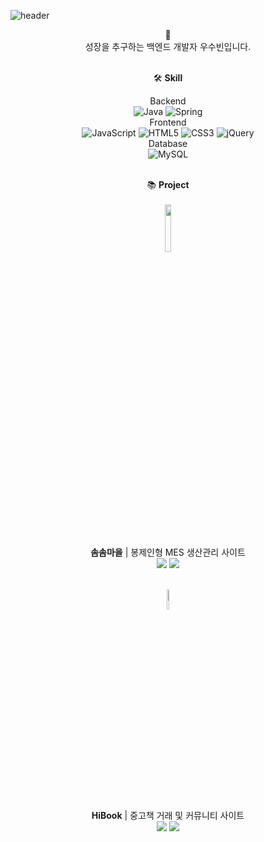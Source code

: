 ![header](https://capsule-render.vercel.app/api?type=waving&color=auto&height=200&section=header&text=Subin's%20Hub&fontColor=#fff&fontSize=60&fontAlign=50)

<div align=center>

🙋
 <br>
성장을 추구하는 백엔드 개발자 우수빈입니다.
<br><br>  
  
🛠 **Skill**

Backend 
  <br>
  ![Java](https://img.shields.io/badge/-Java-007396?style=flat-square&logo=openjdk&logoColor=white)
  ![Spring](https://img.shields.io/badge/-Spring-6DB33F?style=flat-square&logo=Spring&logoColor=white)
  <br>
Frontend 
  <br>
  ![JavaScript](https://img.shields.io/badge/-JavaScript-F7DF1E?style=flat-square&logo=JavaScript&logoColor=black)
  ![HTML5](https://img.shields.io/badge/-HTML5-E34F26?style=flat-square&logo=HTML5&logoColor=white)
![CSS3](https://img.shields.io/badge/-CSS3-1572B6?style=flat-square&logo=HTML5&logoColor=white)
  ![jQuery](https://img.shields.io/badge/-jQuery-0769AD?style=flat-square&logo=jquery&logoColor=black)
  <br>
Database 
  <br>
![MySQL](https://img.shields.io/badge/-MySQL-4479A1?style=flat-square&logo=mysql&logoColor=white)
<br><br>
  
📚 **Project**
  <br><br>
<img width="14%" src="https://github.com/ZKSANC/HiBook/assets/114744493/96d1e05b-ce69-4e2d-b119-a67a0020b0c4"/><br>
  **솜솜마을** | 봉제인형 MES 생산관리 사이트
  <br>
 <a href="http://itwillbs20.cafe24.com/"><img src="https://img.shields.io/badge/-Website-4285F4?style=flat&logo=googlechrome&logoColor=white"></img></a>
 <a href="https://github.com/ZKSANC/SomsomTown"><img src="https://img.shields.io/badge/-GitHub-181717?style=flat&logo=GitHub&logoColor=white"></img></a>
 
   <br>
<img width="9%" src="https://github.com/ZKSANC/HiBook/assets/114744493/594c439c-5e0a-428e-835e-96c4ed2c804b"/><br>
 <b>HiBook</b> 
 | 중고책 거래 및 커뮤니티 사이트
  <br>
 <a href="http://itwillbs7.cafe24.com/teamProject/main.do"><img src="https://img.shields.io/badge/-Website-4285F4?style=flat&logo=googlechrome&logoColor=white"></img></a>
 <a href="https://github.com/ZKSANC/HiBook"><img src="https://img.shields.io/badge/-GitHub-181717?style=flat&logo=GitHub&logoColor=white"></img></a>
  
</div>
